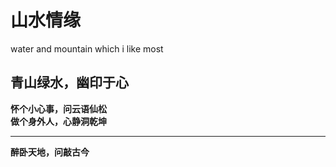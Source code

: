 # 山水情缘
water and mountain which i like most

**青山绿水，幽印于心**
-----------------
**怀个小心事，问云语仙松**  
**做个身外人，心静洞乾坤**


-----------------
**醉卧天地，问敲古今**
